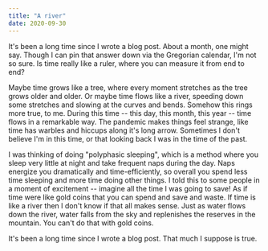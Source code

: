 ```yaml
---
title: "A river"
date: 2020-09-30
---
```


It's been a long time since I wrote a blog post. About a month, one might say. Though I can pin that answer down via the Gregorian calendar, I'm not so sure. Is time really like a ruler, where you can measure it from end to end?

Maybe time grows like a tree, where every moment stretches as the tree grows older and older. Or maybe time flows like a river, speeding down some stretches and slowing at the curves and bends. Somehow this rings more true, to me. During this time -- this day, this month, this year -- time flows in a remarkable way. The pandemic makes things feel strange, like time has warbles and hiccups along it's long arrow. Sometimes I don't believe I'm in this time, or that looking back I was in the time of the past.

I was thinking of doing "polyphasic sleeping", which is a method where you sleep very little at night and take frequent naps during the day. Naps energize you dramatically and time-efficiently, so overall you spend less time sleeping and more time doing other things. I told this to some people in a moment of excitement -- imagine all the time I was going to save! As if time were like gold coins that you can spend and save and waste. If time is like a river then I don't know if that all makes sense. Just as water flows down the river, water falls from the sky and replenishes the reserves in the mountain. You can't do that with gold coins.

It's been a long time since I wrote a blog post. That much I suppose is true.
